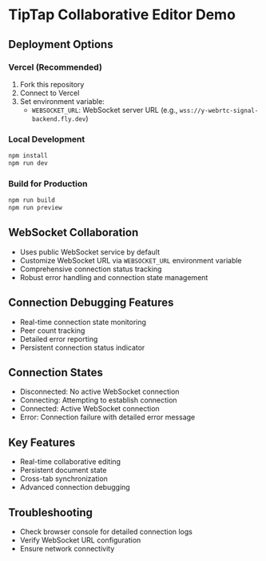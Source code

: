 # TipTap Collaborative Editor Demo

## Deployment Options

### Vercel (Recommended)
1. Fork this repository
2. Connect to Vercel
3. Set environment variable:
   - `WEBSOCKET_URL`: WebSocket server URL (e.g., `wss://y-webrtc-signal-backend.fly.dev`)

### Local Development
```bash
npm install
npm run dev
```

### Build for Production
```bash
npm run build
npm run preview
```

## WebSocket Collaboration
- Uses public WebSocket service by default
- Customize WebSocket URL via `WEBSOCKET_URL` environment variable
- Comprehensive connection status tracking
- Robust error handling and connection state management

## Connection Debugging Features
- Real-time connection state monitoring
- Peer count tracking
- Detailed error reporting
- Persistent connection status indicator

## Connection States
- Disconnected: No active WebSocket connection
- Connecting: Attempting to establish connection
- Connected: Active WebSocket connection
- Error: Connection failure with detailed error message

## Key Features
- Real-time collaborative editing
- Persistent document state
- Cross-tab synchronization
- Advanced connection debugging

## Troubleshooting
- Check browser console for detailed connection logs
- Verify WebSocket URL configuration
- Ensure network connectivity

